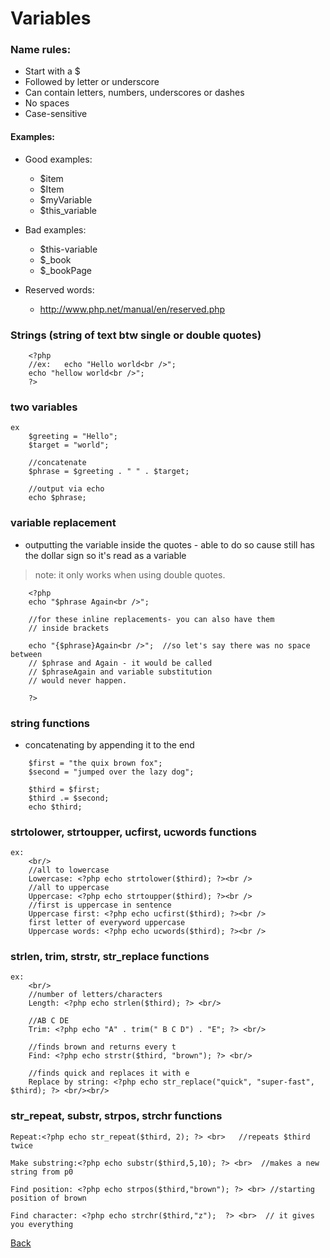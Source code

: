 # Variables

### Name rules:

- Start with a $
- Followed by letter or underscore
- Can contain letters, numbers, underscores or dashes
- No spaces
- Case-sensitive

#### Examples:

- Good examples:

	* $item
	* $Item
	* $myVariable
	* $this_variable

- Bad examples:
	
	* $this-variable
	* $_book
	* $_bookPage

- Reserved words:

	* http://www.php.net/manual/en/reserved.php


### Strings (string of text btw single or double quotes)
```	
	<?php
	//ex:   echo "Hello world<br />";
	echo "hellow world<br />";
	?>
```		

### two variables
```
ex	
	$greeting = "Hello";
	$target = "world";
	
	//concatenate
	$phrase = $greeting . " " . $target;

	//output via echo
	echo $phrase;
```

### variable replacement

- outputting the variable inside the quotes - able to do so cause still has the dollar sign so it's read 
  as a variable

>	note: it only works when using double quotes.

```
	<?php
	echo "$phrase Again<br />";

	//for these inline replacements- you can also have them
	// inside brackets

	echo "{$phrase}Again<br />";  //so let's say there was no space between
	// $phrase and Again - it would be called
	// $phraseAgain and variable substitution
	// would never happen.

	?>
```	

### string functions

- concatenating by appending it to the end

```
	$first = "the quix brown fox";
	$second = "jumped over the lazy dog";

	$third = $first;
	$third .= $second;
	echo $third;
```

### strtolower, strtoupper, ucfirst, ucwords functions
```
ex:	
	<br/>
	//all to lowercase
	Lowercase: <?php echo strtolower($third); ?><br /> 
	//all to uppercase 
	Uppercase: <?php echo strtoupper($third); ?><br />	
	//first is uppercase in sentence
	Uppercase first: <?php echo ucfirst($third); ?><br />	
	first letter of everyword uppercase
	Uppercase words: <?php echo ucwords($third); ?><br />
```

### strlen, trim, strstr, str_replace functions
```
ex:
	<br/>
	//number of letters/characters
	Length: <?php echo strlen($third); ?> <br/>
	
	//AB C DE
	Trim: <?php echo "A" . trim(" B C D") . "E"; ?> <br/>	
	
	//finds brown and returns every t
	Find: <?php echo strstr($third, "brown"); ?> <br/>	
	
	//finds quick and replaces it with e 
	Replace by string: <?php echo str_replace("quick", "super-fast", $third); ?> <br/><br/>
```	
	

### str_repeat, substr, strpos, strchr functions

	Repeat:<?php echo str_repeat($third, 2); ?> <br>   //repeats $third twice

	Make substring:<?php echo substr($third,5,10); ?> <br>  //makes a new string from p0

	Find position: <?php echo strpos($third,"brown"); ?> <br> //starting position of brown 

	Find character: <?php echo strchr($third,"z");	?> <br>	 // it gives you everything
  




[Back](https://github.com/stefan22/phpIntro)



















